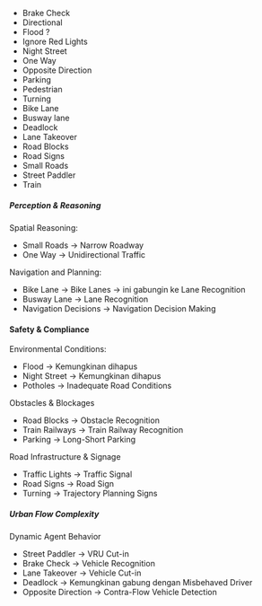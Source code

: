 - Brake Check
- Directional
- Flood ?
- Ignore Red Lights
- Night Street
- One Way
- Opposite Direction
- Parking
- Pedestrian
- Turning
- Bike Lane
- Busway lane
- Deadlock
- Lane Takeover
- Road Blocks
- Road Signs
- Small Roads
- Street Paddler
- Train


##### Perception & Reasoning
Spatial Reasoning:
- Small Roads → Narrow Roadway
- One Way → Unidirectional Traffic

Navigation and Planning:
- Bike Lane → Bike Lanes → ini gabungin ke Lane Recognition 
- Busway Lane → Lane Recognition
- Navigation Decisions → Navigation Decision Making

#### Safety & Compliance
Environmental Conditions:
- Flood → Kemungkinan dihapus
- Night Street  → Kemungkinan dihapus
- Potholes → Inadequate Road Conditions

Obstacles & Blockages
- Road Blocks → Obstacle Recognition
- Train Railways → Train Railway Recognition
- Parking → Long-Short Parking

Road Infrastructure & Signage
- Traffic Lights → Traffic Signal
- Road Signs → Road Sign 
- Turning → Trajectory Planning Signs

##### Urban Flow Complexity
Dynamic Agent Behavior
- Street Paddler → VRU Cut-in
- Brake Check → Vehicle Recognition
- Lane Takeover → Vehicle Cut-in
- Deadlock → Kemungkinan gabung dengan Misbehaved Driver
- Opposite Direction → Contra-Flow Vehicle Detection

    
